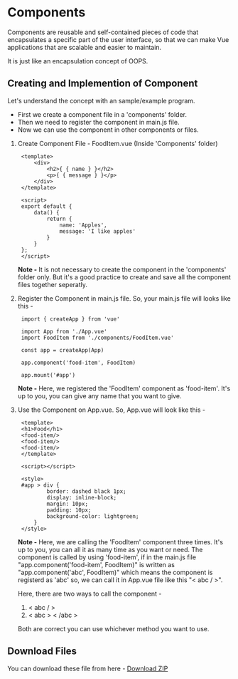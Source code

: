 # Components
Components are reusable and self-contained pieces of code that encapsulates a specific part of the user interface, so that we can make Vue applications that are scalable and easier to maintain.

It is just like an encapsulation concept of OOPS.

## Creating and Implemention of Component
Let's understand the concept with an sample/example program.

- First we create a component file in a 'components' folder.
- Then we need to register the component in main.js file.
- Now we can use the component in other components or files.

1. Create Component File - FoodItem.vue (Inside 'Components' folder)

        <template>
            <div>
                <h2>{ { name } }</h2>
                <p>{ { message } }</p>
            </div>
        </template>

        <script>
        export default {
            data() {
                return {
                    name: 'Apples',
                    message: 'I like apples'
                }
            }
        };
        </script>
    
    **Note -** It is not necessary to create the component in the 'components' folder only. But it's a good practice to create and save all the component files together seperatly.

2. Register the Component in main.js file. So, your main.js file will looks like this -

        import { createApp } from 'vue'

        import App from './App.vue'
        import FoodItem from './components/FoodItem.vue'

        const app = createApp(App)

        app.component('food-item', FoodItem)

        app.mount('#app')
    
    **Note -** Here, we registered the 'FoodItem' component as 'food-item'. It's up to you, you can give any name that you want to give.

3. Use the Component on App.vue. So, App.vue will look like this -

        <template>
        <h1>Food</h1>
        <food-item/>
        <food-item/>
        <food-item/>
        </template>

        <script></script>

        <style>
        #app > div {
                border: dashed black 1px;
                display: inline-block;
                margin: 10px;
                padding: 10px;
                background-color: lightgreen;
            }
        </style>
    
    **Note -** Here, we are calling the 'FoodItem' component three times. It's up to you, you can all it as many time as you want or need. The component is called by using 'food-item', if in the main.js file "app.component('food-item', FoodItem)" is written as "app.component('abc', FoodItem)" which means the component is registerd as 'abc' so, we can call it in App.vue file like this "< abc / >".

    Here, there are two ways to call the component - 
    1. < abc / >
    2. < abc > < /abc >

    Both are correct you can use whichever method you want to use.

## Download Files
You can download these file from here - [Download ZIP](/public/Components-Sample.zip)